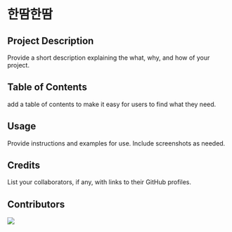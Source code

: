 # 한땀한땀

## Project Description

Provide a short description explaining the what, why, and how of your project.


## Table of Contents

add a table of contents to make it easy for users to find what they need.


## Usage

Provide instructions and examples for use. Include screenshots as needed.


## Credits

List your collaborators, if any, with links to their GitHub profiles.


## Contributors

<a href="https://github.com/multicampus8-group3/K-food_Search/graphs/contributors">
  <img src="https://contrib.rocks/image?repo=multicampus8-group3/K-food_Search" />
</a>

